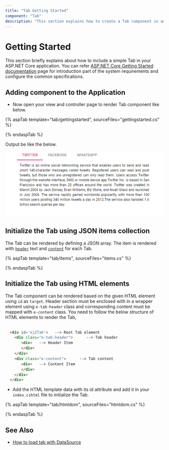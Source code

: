```yaml
---
title: "Tab Getting Started"
component: "Tab"
description: "This section explains how to create a Tab component in an ASP.NET Core application with its basic features."
---
```


# Getting Started

 This section briefly explains about how to include a simple Tab in your ASP.NET Core application. You can refer [ASP.NET Core Getting Started documentation](../getting-started) page for introduction part of the system requirements and configure the common specifications.

## Adding component to the Application

* Now open your view and controller page to render Tab component like below.

{% aspTab template="tab/gettingstarted", sourceFiles="gettingstarted.cs" %}

{% endaspTab %}

Output be like the below.

![getting started](../../tab/images/gettingstarted.PNG)

## Initialize the Tab using JSON items collection

The Tab can be rendered by defining a JSON array. The item is rendered with [`header`](https://help.syncfusion.com/cr/cref_files/aspnetcore-js2/aspnetcore/Syncfusion.EJ2~Syncfusion.EJ2.Navigations.TabHeader~Text.html) text and [`content`](https://help.syncfusion.com/cr/cref_files/aspnetcore-js2/aspnetcore/Syncfusion.EJ2~Syncfusion.EJ2.Navigations.TabTabItem~Content.html) for each Tab.

{% aspTab template="tab/items", sourceFiles="items.cs" %}

{% endaspTab %}

## Initialize the Tab using HTML elements

The Tab component can be rendered based on the given HTML element using `id` as `target`.
Header section must be enclosed with in a wrapper element using `e-tab-header` class and corresponding content must be mapped with `e-content` class.
You need to follow the below structure of HTML elements to render the Tab,

```html

  <div id='ej2Tab'>   --> Root Tab element
    <div class="e-tab-header">      --> Tab header
       <div>   --> Header Item
       </div>
    </div>
    <div class="e-content">      --> Tab content
       <div>   --> Content Item
       </div>
    </div>
  </div>

```

* Add the HTML template data with its id attribute and add it in your `index.cshtml` file to initialize the Tab.

{% aspTab template="tab/htmldom", sourceFiles="htmldom.cs" %}

{% endaspTab %}

## See Also

* [How to load tab with DataSource](./how-to/load-tab-with-data-source/)